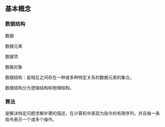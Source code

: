 ## 基本概念

### 数据结构

数据

数据元素

数据项

数据对象

数据结构：是相互之间存在一种或多种特定关系的数据元素的集合。



数据结构分为逻辑结构和物理结构。



### 算法

是解决特定问题求解步骤的描述，在计算机中表现为指令的有限序列，并且每一条指令表示一个或多个操作。



